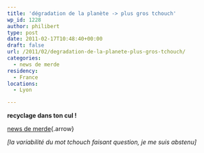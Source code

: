 ```yaml
---
title: 'dégradation de la planète -> plus gros tchouch'
wp_id: 1228
author: philibert
type: post
date: 2011-02-17T10:48:40+00:00
draft: false
url: /2011/02/degradation-de-la-planete-plus-gros-tchouch/
categories:
  - news de merde
residency:
  - France
locations:
  - Lyon

---
```

**recyclage dans ton cul !**
  
[news de merde][1]{.arrow}

_[la variabilité du mot tchouch faisant question, je me suis abstenu]_

 [1]: http://www.maxisciences.com/%e9cologie/la-degradation-de-la-planete-ferait-grossir-les-seins-des-femmes_art12615.html